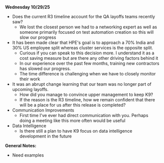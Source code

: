 **Wednesday 10/29/25**
- Does the current R3 timeline account for the QA layoffs teams recently saw?
	- We lost the closest person we had to a networking expert as well as someone primarily focused on test automation creation so this will slow our progress
- It has been made clear that HPE's goal is to approach a 70% India and 30% US employee split whereas cluster services is the opposite split.
	- Curious if you can speak to this decision more. I understand it as a cost saving measure but are there any other driving factors behind it
	- In our experience over the past few months, training new contractors has slowed our progress.
	- The time difference is challenging when we have to closely monitor their work
- It was an abrupt change learning that our team was no longer part of upcoming layoffs.
	- How did you manage to convince upper management to keep K9?
	- If the reason is the R3 timeline, how we remain confident that there will be a place for us after this release is completed?
- Communication Improvements
	- First time I've ever had direct communication with you. Perhaps doing a meeting like this more often would be useful
- Data Intelligence
	- Is there still a plan to have K9 focus on data intelligence development in the future
	

**General Notes:**
- Need examples